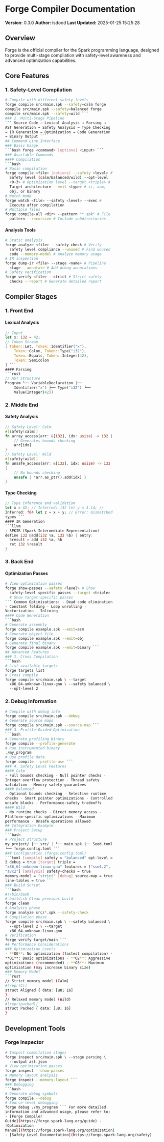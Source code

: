 # Forge Compiler Documentation
**Version:** 0.3.0 **Author:** isdood **Last 
Updated:** 2025-01-25 15:25:28
## Overview
Forge is the official compiler for the Spark 
programming language, designed to provide 
multi-stage compilation with safety-level 
awareness and advanced optimization capabilities.
## Core Features
### 1. Safety-Level Compilation
```bash
# Compile with different safety levels
forge compile src/main.spk --safety=calm forge 
compile src/main.spk --safety=balanced forge 
compile src/main.spk --safety=wild ```
### 2. Multi-Stage Pipeline
``` Source Code → Lexical Analysis → Parsing → 
AST Generation → Safety Analysis → Type Checking 
→ IR Generation → Optimization → Code Generation 
→ Binary Output ```
## Command Line Interface
### Basic Usage
```bash forge <command> [options] <input> ```
### Available Commands
#### Compilation
```bash
# Basic compilation
forge compile <file> [options] --safety <level> # 
  Safety level (calm/balanced/wild) --opt-level 
  <0-3> # Optimization level --target <triple> # 
  Target architecture --emit <type> # ir, asm, 
  obj, or binary
# Watch mode
forge watch <file> --safety <level> --exec # 
  Execute after compilation
# Multiple files
forge compile-all <dir> --pattern "*.spk" # File 
  pattern --recursive # Include subdirectories
```
#### Analysis Tools
```bash
# Static analysis
forge analyze <file> --safety-check # Verify 
  safety level compliance --unused # Find unused 
  code --memory-model # Analyze memory usage
# IR inspection
forge dump-ir <file> --stage <name> # Pipeline 
  stage --annotate # Add debug annotations
# Safety verification
forge verify <file> --strict # Strict safety 
  checks --report # Generate detailed report
```
## Compiler Stages
### 1. Front End
#### Lexical Analysis
```rust
// Input
let x: i32 = 42;
// Token Stream
[ Token::Let, Token::Identifier("x"), 
    Token::Colon, Token::Type("i32"), 
    Token::Equals, Token::Integer(42), 
    Token::Semicolon
] ```
#### Parsing
```rust
// AST Structure
Program └── VariableDeclaration ├── 
    Identifier("x") ├── Type("i32") └── 
    Value(Integer(42))
```
### 2. Middle End
#### Safety Analysis
```rust
// Safety Level: Calm
#[safety(calm)]
fn array_access(arr: &[i32], idx: usize) -> i32 {
    // Generates bounds checking
    arr[idx]
}
// Safety Level: Wild
#[safety(wild)]
fn unsafe_access(arr: &[i32], idx: usize) -> i32 
{
    // No bounds checking
    unsafe { *arr.as_ptr().add(idx) }
}
```
#### Type Checking
```rust
// Type inference and validation
let x = 42; // Inferred: i32 let y = 3.14; // 
Inferred: f64 let z = x + y; // Error: mismatched 
types ```
#### IR Generation
```llvm
; SPKIR (Spark Intermediate Representation)
define i32 @add(i32 %a, i32 %b) { entry:
  %result = add i32 %a, %b
  ret i32 %result
}
```
### 3. Back End
#### Optimization Passes
```bash
# View optimization passes
forge show-passes --safety <level> # Show 
  safety-level specific passes --target <triple> 
  # Show target-specific passes
``` Common Optimizations: - Dead code elimination 
- Constant folding - Loop unrolling - 
Vectorization - Inlining
#### Code Generation
```bash
# Generate assembly
forge compile example.spk --emit=asm
# Generate object file
forge compile example.spk --emit=obj
# Generate final binary
forge compile example.spk --emit=binary ```
## Advanced Features
### 1. Cross Compilation
```bash
# List available targets
forge targets list
# Cross compile
forge compile src/main.spk \ --target 
  x86_64-unknown-linux-gnu \ --safety balanced \ 
  --opt-level 2
```
### 2. Debug Information
```bash
# Compile with debug info
forge compile src/main.spk --debug
# Generate source maps
forge compile src/main.spk --source-map ```
### 3. Profile-Guided Optimization
```bash
# Generate profiling binary
forge compile --profile-generate
# Run instrumented binary
./my_program
# Use profile data
forge compile --profile-use ```
### 4. Safety Level Features
#### Calm
- Full bounds checking - Null pointer checks - 
Integer overflow protection - Thread safety 
validation - Memory safety guarantees
#### Balanced
- Optional bounds checking - Selective runtime 
checks - Smart pointer optimizations - Controlled 
unsafe blocks - Performance-safety tradeoffs
#### Wild
- No runtime checks - Direct memory access - 
Platform-specific optimizations - Maximum 
performance - Unsafe operations allowed
## Integration Example
### Project Setup
```bash
# Project structure
my_project/ ├── src/ │ └── main.spk ├── Seed.toml 
└── forge.config.toml ```
### Configuration (forge.config.toml)
```toml [compile] safety = "balanced" opt-level = 
2 debug = true [target] triple = 
"x86_64-unknown-linux-gnu" features = ["sse4.2", 
"avx2"] [analysis] safety-checks = true 
memory-model = "strict" [debug] source-map = true 
line-tables = true ```
### Build Script
```bash
#!/bin/bash
# build.sh Clean previous build
forge clean
# Analysis phase
forge analyze src/*.spk --safety-check
# Compilation phase
forge compile src/main.spk \ --safety balanced \ 
  --opt-level 2 \ --target 
  x86_64-unknown-linux-gnu
# Verification
forge verify target/main ```
## Performance Considerations
### Optimization Levels
- **O0**: No optimization (fastest compilation) - 
**O1**: Basic optimizations - **O2**: Aggressive 
optimizations (recommended) - **O3**: Maximum 
optimization (may increase binary size)
### Memory Model
```rust
// Strict memory model (Calm)
#[repr(C)]
struct Aligned { data: [u8; 16]
}
// Relaxed memory model (Wild)
#[repr(packed)]
struct Packed { data: [u8; 16]
}
```
## Development Tools
### Forge Inspector
```bash
# Inspect compilation stages
forge inspect src/main.spk \ --stage parsing \ 
  --output ast.json
# View optimization passes
forge inspect --show-passes
# Memory layout analysis
forge inspect --memory-layout ```
### Debugging
```bash
# Generate debug symbols
forge compile --debug
# Source-level debugging
forge debug ./my_program ``` For more detailed 
information and advanced usage, please refer to: 
- [Forge Compiler 
Guide](https://forge.spark-lang.org/guide) - 
[Optimization 
Manual](https://forge.spark-lang.org/optimization)
- [Safety Level Documentation](https://forge.spark-lang.org/safety)
